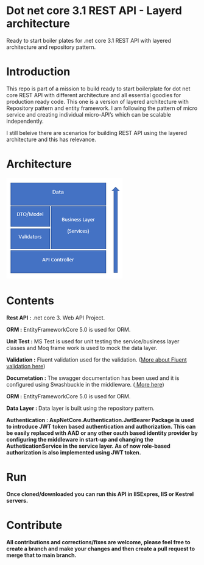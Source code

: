# Dot net core 3.1 REST API - Layerd architecture

Ready to start boiler plates for .net core 3.1 REST API with layered architecture and repository pattern.

# Introduction

This repo is part of a mission to build ready to start boilerplate for dot net core REST API with different architecture and all essential goodies for production ready code.
This one is a version of layered architecture with Repository pattern and entity framework. I am following the pattern of micro service and creating individual micro-API’s which can be scalable independently.

I still beleive there are scenarios for building REST API using the layered architecture and this has relevance. 

# Architecture

![alt text](https://github.com/nithuan141/dotnetcore-api-layered/blob/main/architecture.PNG)

# Contents

<strong>Rest API :</strong> .net core 3. Web API Project.

<strong>ORM :</strong> EntityFrameworkCore 5.0 is used for ORM.

<strong>Unit Test :</strong> MS Test is used for unit testing the service/business layer classes and Moq frame work is used to mock the data layer.

<strong>Validation :</strong> Fluent validation used for the validation. (<a href="https://docs.fluentvalidation.net/en/latest/aspnet.html">More about Fluent validation here</a>)

<strong>Documetation :</strong> The swagger documentation has been used and it is configured using Swashbuckle in the middleware. (<a href="https://www.c-sharpcorner.com/article/swagger-integration-with-webapi-2-in-mvc/#:~:text=Swashbuckle/Swagger%20is%20simple%20and%20powerful%20representation%20of%20any,other%20third%20party%20testing%20tool%20(Postman,%20Fiddler%20etc"> More here</a>)

<strong>ORM :</strong> EntityFrameworkCore 5.0 is used for ORM.

<strong>Data Layer : </strong> Data layer is built using the repository pattern.

<strong>Authentication : </string> AspNetCore.Authentication.JwtBearer Package is used to introduce JWT token based authentication and authorization. This can be easily replaced with AAD or any other oauth based identity provider by configuring the middleware in start-up and changing the AutheticationService in the service layer. As of now role-based authorization is also implemented using JWT  token.

# Run

Once cloned/downloaded you can run this API in IISExpres, IIS or Kestrel servers.

# Contribute

All contributions and corrections/fixes are welcome, please feel free to create a branch and make your changes and then create a pull request to merge that to main branch.
